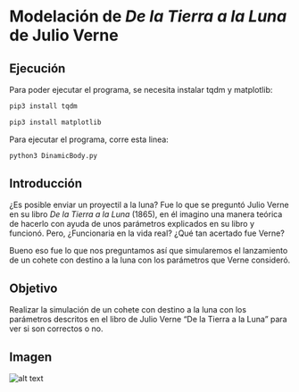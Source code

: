 # Modelación de *De la Tierra a la Luna* de Julio Verne

## Ejecución

Para poder ejecutar el programa, se necesita instalar tqdm y matplotlib:
```sh
pip3 install tqdm
```
```sh
pip3 install matplotlib
```
Para ejecutar el programa, corre esta linea:
```sh
python3 DinamicBody.py
```
## Introducción 

¿Es posible enviar un proyectil a la luna? Fue lo que se preguntó Julio Verne en su libro *De la Tierra a la Luna* (1865), en él imagino una manera teórica de hacerlo con ayuda de unos parámetros explicados en su libro y funcionó. Pero, ¿Funcionaria en la vida real? ¿Qué tan acertado fue Verne?

Bueno eso fue lo que nos preguntamos así que simularemos el lanzamiento de un cohete con destino a la luna con los parámetros que Verne consideró. 

## Objetivo

Realizar la simulación de un cohete con destino a la luna con los parámetros descritos en el libro de Julio Verne “De la Tierra a la Luna” para ver si son correctos o no.

## Imagen

![alt text](https://github.com/equipodinamitaescuadronalfa1/DinamicBody/Figure_1.png "Results")
